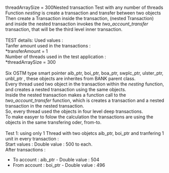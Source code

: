 threadArraySize = 300Nested transaction Test with any number of threads<br>
Function _nesting_ is create a transaction and transfer between two objects<br>
Then create a Transaction inside the transaction, (nested Transaction)<br>
and inside the nested transaction invokes the _two_account_transfer_ transaction, that will be the third level inner transaction.<br>
<br>
TEST details:
Used values :<br>
Tanfer amount used in the transactions :<br>
*transferAmount = 1<br>
Number of threads used in the test application : <br>
*threadArraySize = 300<br>
<br>
Six OSTM type smart pointer aib_ptr, boi_ptr, boa_ptr, swplc_ptr, ulster_ptr, unbl_ptr , these objects are inherites from BANK parent class.<br>
Every thread used two object in the transaction within the _nesting_ function, and creates a nested transaction using the same objects.<br>
Inside the nested transaction makes a function call to the _two_account_transfer_ function, which is creates a transaction and a nested transaction in the nested transaction.<br>
So, every thread used the objects in four level deep transactions.<br>
To make easyer to folow the calculation the transactions are using the objects in the same transfering oder, from-to.<br>
<br>
Test 1: using only 1 Thread with two objetcs aib_ptr, boi_ptr and tranfering 1 unit in every transaction :<br>
Start values : Double value : 500 to each.<br>
After transactions : <br>
* To account : aib_ptr - Double value : 504 <br>
* From account : boi_ptr - Double value : 496 <br>

